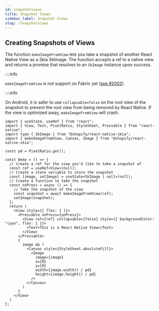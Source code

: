 ```yaml
---
id: snapshotviews
title: Snapshot Views
sidebar_label: Snapshot Views
slug: /snapshotviews
---
```


## Creating Snapshots of Views

The function `makeImageFromView` lets you take a snapshot of another React Native View as a Skia SkImage. The function accepts a ref to a native view and returns a promise that resolves to an `SkImage` instance upon success.

::::info

`makeImageFromView` is not support on Fabric yet ([see #2002](https://github.com/Shopify/react-native-skia/issues/2002)).

::::info


On Android, it is safer to use `collapsable=false` on the root view of the snapshot to prevent the root view from being removed by React Native.
If the view is optimized away, `makeImageFromView` will crash.

```tsx twoslash
import { useState, useRef } from "react";
import { View, Text, PixelRatio, StyleSheet, Pressable } from "react-native";
import type { SkImage } from "@shopify/react-native-skia";
import { makeImageFromView, Canvas, Image } from "@shopify/react-native-skia";

const pd = PixelRatio.get();

const Demo = () => {
  // Create a ref for the view you'd like to take a snapshot of
  const ref = useRef<View>(null);
  // Create a state variable to store the snapshot
  const [image, setImage] = useState<SkImage | null>(null);
  // Create a function to take the snapshot
  const onPress = async () => {
    // Take the snapshot of the view
    const snapshot = await makeImageFromView(ref);
    setImage(snapshot);
  };
  return (
    <View style={{ flex: 1 }}>
      <Pressable onPress={onPress}>
        <View ref={ref} collapsable={false} style={{ backgroundColor: "cyan", flex: 1 }}>
          <Text>This is a React Native View</Text>
        </View>
      </Pressable>
      {
        image && (
          <Canvas style={StyleSheet.absoluteFill}>
            <Image
              image={image}
              x={0}
              y={0}
              width={image.width() / pd}
              height={image.height() / pd}
            />
          </Canvas>
        )
      }
    </View>
  )
};
```

